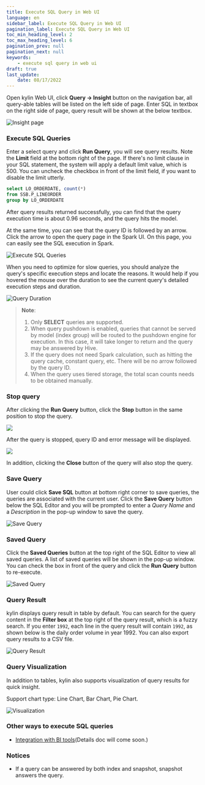 ```yaml
---
title: Execute SQL Query in Web UI
language: en
sidebar_label: Execute SQL Query in Web UI
pagination_label: Execute SQL Query in Web UI
toc_min_heading_level: 2
toc_max_heading_level: 6
pagination_prev: null
pagination_next: null
keywords:
    - execute sql query in web ui
draft: true
last_update:
    date: 08/17/2022
---
```



Open  kylin Web UI, click **Query -> Insight** button on the navigation bar, all query-able tables will be listed on the left side of page. Enter SQL in textbox on the right side of page, query result will be shown at the below textbox.

![Insight page](images/insight/insight_list_tables.png)



### Execute SQL Queries

Enter a select query and click **Run Query**, you will see query results. Note the **Limit** field at the bottom right of the page. If there's no limit clause in your SQL statement, the system will apply a default limit value, which is 500. You can uncheck the checkbox in front of the limit field, if you want to disable the limit utterly.

```sql
select LO_ORDERDATE, count(*)
from SSB.P_LINEORDER
group by LO_ORDERDATE
```

After query results returned successfully, you can find that the query execution time is about 0.96 seconds, and the query hits the model.

At the same time, you can see that the query ID is followed by an arrow. Click the arrow to open the query page in the Spark UI. On this page, you can easily see the SQL execution in Spark.

![Execute SQL Queries](images/insight/insight_input_query.png)

When you need to optimize for slow queries, you should analyze the query's specific execution steps and locate the reasons. It would help if you hovered the mouse over the duration to see the current query's detailed execution steps and duration.

![Query Duration](images/insight/insight_step_duration1.png)

> **Note**:
>
> 1. Only **SELECT** queries are supported.
> 2. When query pushdown is enabled, queries that cannot be served by model (index group) will be routed to the pushdown engine for execution. In this case, it will take longer to return and the query may be answered by Hive.
> 3. If the query does not need Spark calculation, such as hitting the query cache, constant query, etc. There will be no arrow followed by the query ID.
> 4. When the query uses tiered storage, the total scan counts needs to be obtained manually.

### Stop query

After clicking the **Run Query** button, click the **Stop** button in the same position to stop the query.

![](images/insight/insight_stop_query.png)

After the query is stopped, query ID and error message will be displayed.

![](images/insight/insight_stop_query_result.png)


In addition, clicking the **Close** button of the query will also stop the query.

### Save Query

User could click **Save SQL** button at bottom right corner to save queries, the queries are associated with the current user. Click the **Save Query** button below the SQL Editor and you will be prompted to enter a *Query Name* and a *Description* in the pop-up window to save the query.

![Save Query](images/insight/insight_save_query.png)

### Saved Query
Click the **Saved Queries** button at the top right of the SQL Editor to view all saved queries. A list of saved queries will be shown in the pop-up window. You can check the box in front of the query and click the **Run Query** button to re-execute.

![Saved Query](images/insight/insight_list_history.png)



### Query Result

kylin displays query result in table by default. You can search for the query content in the **Filter box** at the top right of the query result, which is a fuzzy search. If you enter `1992`, each line in the query result will contain `1992`, as shown below is the daily order volume in year 1992. You can also export query results to a CSV file.

![Query Result](images/insight/insight_show_result.png)



### Query Visualization

In addition to tables, kylin also supports visualization of query results for quick insight.

Support chart type: Line Chart, Bar Chart, Pie Chart.

![Visualization](images/insight/insight_visualization.png)

### Other ways to execute SQL queries

- [Integration with BI tools](../../integration/intro.md)(Details doc will come soon.)

### Notices

- If a query can be answered by both index and snapshot, snapshot answers the query.

